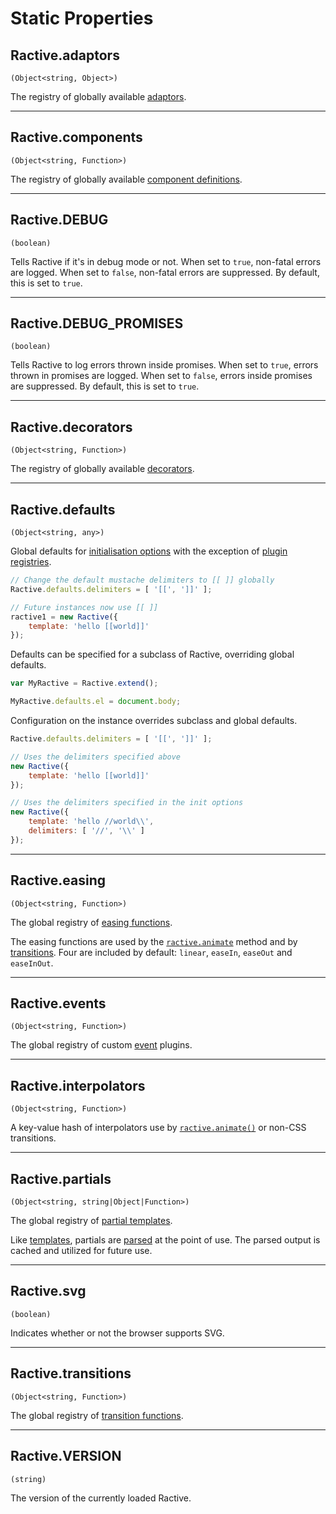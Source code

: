 # Static Properties

## Ractive.adaptors

`(Object<string, Object>)`

The registry of globally available [adaptors](../extend/adaptors.md).

---

## Ractive.components

`(Object<string, Function>)`

The registry of globally available [component definitions](../extend/components.md).

---

## Ractive.DEBUG

`(boolean)`

Tells Ractive if it's in debug mode or not. When set to `true`, non-fatal errors are logged. When set to `false`, non-fatal errors are suppressed. By default, this is set to `true`.

---

## Ractive.DEBUG_PROMISES

`(boolean)`

Tells Ractive to log errors thrown inside promises. When set to `true`, errors thrown in promises are logged. When set to `false`, errors inside promises are suppressed. By default, this is set to `true`.

---

## Ractive.decorators

`(Object<string, Function>)`

The registry of globally available [decorators](../extend/decorators.md).

---

## Ractive.defaults

`(Object<string, any>)`

Global defaults for [initialisation options](../api/initialization-options.md) with the exception of [plugin registries](../integrations/plugins.md).

```js
// Change the default mustache delimiters to [[ ]] globally
Ractive.defaults.delimiters = [ '[[', ']]' ];

// Future instances now use [[ ]]
ractive1 = new Ractive({
    template: 'hello [[world]]'
});
```

Defaults can be specified for a subclass of Ractive, overriding global defaults.

```js
var MyRactive = Ractive.extend();

MyRactive.defaults.el = document.body;
```

Configuration on the instance overrides subclass and global defaults.

```js
Ractive.defaults.delimiters = [ '[[', ']]' ];

// Uses the delimiters specified above
new Ractive({
	template: 'hello [[world]]'
});

// Uses the delimiters specified in the init options
new Ractive({
	template: 'hello //world\\',
	delimiters: [ '//', '\\' ]
});
```

---

## Ractive.easing

`(Object<string, Function>)`

The global registry of [easing functions](../extend/easings.md).

The easing functions are used by the [`ractive.animate`](../api/instance-methods.md#ractive.animate) method and by [transitions](../extend/transitions.md). Four are included by default: `linear`, `easeIn`, `easeOut` and `easeInOut`.

---

## Ractive.events

`(Object<string, Function>)`

The global registry of custom [event](../extend/events.md) plugins.

---

## Ractive.interpolators

`(Object<string, Function>)`

A key-value hash of interpolators use by [`ractive.animate()`](../api/instance-methods.md#ractiveanimate) or non-CSS transitions.

---

## Ractive.partials

`(Object<string, string|Object|Function>)`

The global registry of [partial templates](../extend/partials.md).

Like [templates](../concepts/templates.md#overview), partials are [parsed](../concepts/templates.md#parser) at the point of use. The parsed output is cached and utilized for future use.

---

## Ractive.svg

`(boolean)`

Indicates whether or not the browser supports SVG.

---

## Ractive.transitions

`(Object<string, Function>)`

The global registry of [transition functions](../extend/transitions.md).

---

## Ractive.VERSION

`(string)`

The version of the currently loaded Ractive.
